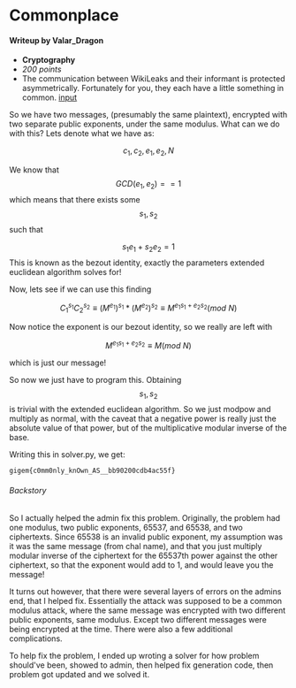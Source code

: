 # Commonplace

#### Writeup by Valar_Dragon

* **Cryptography**
* *200 points*
* The communication between WikiLeaks and their informant is protected asymmetrically.
Fortunately for you, they each have a little something in common.
[input](https://github.com/hgarrereyn/Th3g3ntl3man-CTF-Writeups/blob/7f2daab679cd091cf45d0e375eb2a17a2a3a5f37/2017/tamuCTF/problems/commonplace/input)

So we have two messages, (presumably the same plaintext), encrypted with two separate public exponents, under the same modulus.
What can we do with this?
Lets denote what we have as:

$$ c_1,c_2,e_1,e_2,N $$

We know that
$$ GCD(e_1,e_2)==1$$
which means that there exists some $$s_1, s_2$$ such that

$$s_1e_1 + s_2e_2 = 1 $$
This is known as the bezout identity, exactly the parameters extended euclidean algorithm solves for!

Now, lets see if we can use this finding

$${C_1}^{s_1}{C_2}^{s_2} \equiv ({M}^{e_1})^{s_1}*({M}^{e_2})^{s_2} \equiv M^{e_1s_1 + e_2s_2} (mod \ N)$$

Now notice the exponent is our bezout identity, so we really are left with

$$M^{e_1s_1 + e_2s_2} \equiv M (mod \ N)$$

which is just our message!

So now we just have to program this. Obtaining $$s_1,s_2$$ is trivial with the extended euclidean algorithm. So we just modpow and multiply as normal, with the caveat that a negative power is really just the absolute value of that power, but of the multiplicative modular inverse of the base.

Writing this in solver.py, we get:

`gigem{c0mm0nly_knOwn_AS__bb90200cdb4ac55f}`

###### Backstory
So I actually helped the admin fix this problem.
Originally, the problem had one modulus, two public exponents, 65537, and 65538, and two ciphertexts. Since 65538 is an invalid public exponent, my assumption was it was the same message (from chal name), and that you just multiply modular inverse of the ciphertext for the 65537th power against the other ciphertext, so that the exponent would add to 1, and would leave you the message!

It turns out however, that there were several layers of errors on the admins end, that I helped fix. Essentially the attack was supposed to be a common modulus attack, where the same message was encrypted with two different public exponents, same modulus.
Except two different messages were being encrypted at the time.
There were also a few additional complications.

To help fix the problem, I ended up wroting a solver for how problem should've been, showed to admin, then helped fix generation code, then problem got updated and we solved it.
